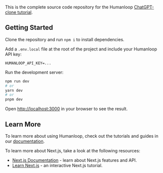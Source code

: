 This is the complete source code repository for the Humanloop [ChatGPT-clone tutorial](https://docs.humanloop.com/v4.0/docs/chatgpt-clone-nextjs).

## Getting Started

Clone the repository and run `npm i` to install dependencies.

Add a `.env.local` file at the root of the project and include your Humanloop API key:

```
HUMANLOOP_API_KEY=...
```

Run the development server:

```bash
npm run dev
# or
yarn dev
# or
pnpm dev
```

Open [http://localhost:3000](http://localhost:3000) in your browser to see the result.

## Learn More

To learn more about using Humanloop, check out the tutorials and guides in our [documentation](https://docs.humanloop.com/).

To learn more about Next.js, take a look at the following resources:

- [Next.js Documentation](https://nextjs.org/docs) - learn about Next.js features and API.
- [Learn Next.js](https://nextjs.org/learn) - an interactive Next.js tutorial.
